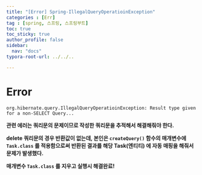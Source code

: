 ```yaml
---
title: "[Error] Spring-IllegalQueryOperatioinException"
categories : [Err]
tag : [spring, 스프링, 스프링부트]
toc: true
toc_sticky: true
author_profile: false
sidebar:
  nav: "docs"
typora-root-url: ../../..

---
```




# Error

`org.hibernate.query.IllegalQueryOperatioinException: Result type given for a non-SELECT Query...`

**관련 에러는 쿼리문의 문제이므로 작성한 쿼리문을 추적해서 해결해줘야 한다.**

**delete 쿼리문의 경우 반환값이 없는데, 본인은 `createQuery()` 함수의 매개변수에 `Task.class` 를 적용함으로써 반환된 결과를 해당 Task(엔티티) 에 자동 매핑을 해줘서 문제가 발생했다.**

**매개변수 `Task.class` 를 지우고 실행시 해결완료!**
